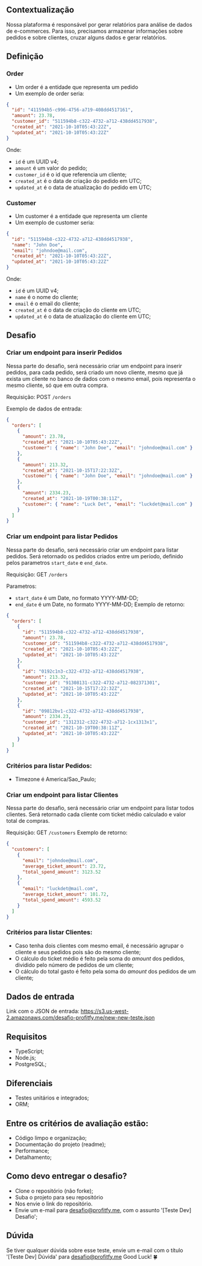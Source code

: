 ## Contextualização
Nossa plataforma é responsável por gerar relatórios para análise de dados de e-commerces. Para isso, precisamos armazenar informações sobre pedidos e sobre clientes, cruzar alguns dados e gerar relatórios.

## Definição
### Order
- Um order é a entidade que representa um pedido
- Um exemplo de order seria:
```json
{
  "id": "411594b5-c996-4756-a719-408dd4517161",
  "amount": 23.78,
  "customer_id": "511594b8-c322-4732-a712-438dd4517938",
  "created_at": "2021-10-10T05:43:22Z",
  "updated_at": "2021-10-10T05:43:22Z"
}
```
Onde:
- `id` é um UUID v4;
- `amount` é um valor do pedido;
- `customer_id` é o id que referencia um cliente;
- `created_at` é o data de criação do pedido em UTC;
- `updated_at` é o data de atualização do pedido em UTC;
### Customer
- Um customer é a entidade que representa um cliente
- Um exemplo de customer seria:
```json
{
  "id": "511594b8-c322-4732-a712-438dd4517938",
  "name": "John Doe",
  "email": "johndoe@mail.com",
  "created_at": "2021-10-10T05:43:22Z",
  "updated_at": "2021-10-10T05:43:22Z"
}
```
Onde:
- `id` é um UUID v4;
- `name` é o nome do cliente;
- `email` é o email do cliente;
- `created_at` é o data de criação do cliente em UTC;
- `updated_at` é o data de atualização do cliente em UTC;

## Desafio
### Criar um endpoint para inserir Pedidos
Nessa parte do desafio, será necessário criar um endpoint para inserir pedidos, para cada pedido, será criado um novo cliente, mesmo que já exista um cliente no banco de dados com o mesmo email, pois representa o mesmo cliente, só que em outra compra.

Requisição: POST `/orders`

Exemplo de dados de entrada:
```json
{
  "orders": [
    {
      "amount": 23.78,
      "created_at": "2021-10-10T05:43:22Z",
      "customer": { "name": "John Doe", "email": "johndoe@mail.com" }
    },
    {
      "amount": 213.32,
      "created_at": "2021-10-15T17:22:32Z",
      "customer": { "name": "John Doe", "email": "johndoe@mail.com" }
    },
    {
      "amount": 2334.23,
      "created_at": "2021-10-19T00:38:11Z",
      "customer": { "name": "Luck Det", "email": "luckdet@mail.com" }
    }
  ]
}
```
### Criar um endpoint para listar Pedidos
Nessa parte do desafio, será necessário criar um endpoint para listar pedidos. Será retornado os pedidos criados entre um período, definido pelos parametros `start_date` e `end_date`.

Requisição: GET `/orders`

Parametros:
- `start_date` é um Date, no formato YYYY-MM-DD;
- `end_date` é um Date, no formato YYYY-MM-DD;
Exemplo de retorno:
```json
{
  "orders": [
    {
      "id": "511594b8-c322-4732-a712-438dd4517938",
      "amount": 23.78,
      "customer_id": "511594b8-c322-4732-a712-438dd4517938",
      "created_at": "2021-10-10T05:43:22Z",
      "updated_at": "2021-10-10T05:43:22Z"
    },
    {
      "id": "0192c1n3-c322-4732-a712-438dd4517938",
      "amount": 213.32,
      "customer_id": "91308131-c322-4732-a712-082371301",
      "created_at": "2021-10-15T17:22:32Z",
      "updated_at": "2021-10-10T05:43:22Z"
    },
    {
      "id": "09812bv1-c322-4732-a712-438dd4517938",
      "amount": 2334.23,
      "customer_id": "1312312-c322-4732-a712-1cx1313x1",
      "created_at": "2021-10-19T00:38:11Z",
      "updated_at": "2021-10-10T05:43:22Z"
    }
  ]
}
```
### Critérios para listar Pedidos:
- Timezone é America/Sao_Paulo;

### Criar um endpoint para listar Clientes
Nessa parte do desafio, será necessário criar um endpoint para listar todos clientes. Será retornado cada cliente com ticket médio calculado e valor total de compras.

Requisição: GET `/customers`
Exemplo de retorno:
```json
{
  "customers": [
    {
      "email": "johndoe@mail.com",
      "average_ticket_amount": 23.72,
      "total_spend_amount": 3123.52
    },
    {
      "email": "luckdet@mail.com",
      "average_ticket_amount": 101.72,
      "total_spend_amount": 4593.52
    }
  ]
}
```
### Critérios para listar Clientes:
- Caso tenha dois clientes com mesmo email, é necessário agrupar o cliente e seus pedidos pois são do mesmo cliente;
- O cálculo do ticket médio é feito pela soma do <em>amount</em> dos pedidos, dividido pelo número de pedidos de um cliente;
- O cálculo do total gasto é feito pela soma do <em>amount</em> dos pedidos de um cliente;
## Dados de entrada
Link com o JSON de entrada:
https://s3.us-west-2.amazonaws.com/desafio-profitfy.me/new-new-teste.json
## Requisitos
- TypeScript;
- Node.js;
- PostgreSQL;
## Diferenciais
- Testes unitários e integrados;
- ORM;
## Entre os critérios de avaliação estão:
- Código limpo e organização;
- Documentação do projeto (readme);
- Performance;
- Detalhamento;
## Como devo entregar o desafio?
- Clone o repositório (não forke);
- Suba o projeto para seu repositório
- Nos envie o link do repositório.
- Envie um e-mail para [desafio@profitfy.me](mailto:desafio@profitfy.me), com o assunto '\[Teste Dev\] Desafio';
## Dúvida
Se tiver qualquer dúvida sobre esse teste, envie um e-mail com o título '\[Teste Dev\] Dúvida' para [desafio@profitfy.me](mailto:desafio@profitfy.me)
Good Luck! 🍀
